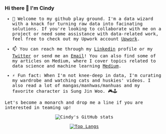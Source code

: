 ### Hi there 👋 I'm Cindy
<samp>

- 👯 Welcome to my github play ground. I'm a data wizard with a knack for turning raw data into facinating solutions. If you're looking to collaborate with me on a project or need some assistance with data-related work, feel free to check out my Upwork account [Upwork](https://www.upwork.com/freelancers/~01970fb43b70675c6b).

- 📫 You can reach me through my [Linkedin](https://www.linkedin.com/in/cindybtari/) profile or my [Twitter](https://twitter.com/cindyangelira_) or send me an [Email](cindybtari@gmail.com)! You can also find some of my articles on Medium, where I cover topics related to data science and machine learning [Medium](https://medium.com/@cindybtari). 

- ⚡ Fun fact: When I'm not knee-deep in data, I'm curating my wardrobe and watching cats and huskies' videos. I also read a lot of mangas/manhwas/manhuas and my favorite character is Sung Jin Woo. 🎮🕹

Let's become a monarch and drop me a line if you are interested in teaming up!
</samp>
<div align="center">
  
  ![Cindy's GitHub stats](https://github-readme-stats.vercel.app/api?username=cindyangelira&show_icons=true&theme=synthwave&count_private=true)

</div>

<div align="center">

  [![Top Langs](https://github-readme-stats.vercel.app/api/top-langs/?username=cindyangelira&layout=compact&theme=synthwave)](https://github.com/anuraghazra/github-readme-stats)

</div>
